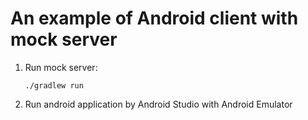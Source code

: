 # An example of Android client with mock server

1. Run mock server:

    ```
    ./gradlew run
    ```

2. Run android application by Android Studio with Android Emulator
